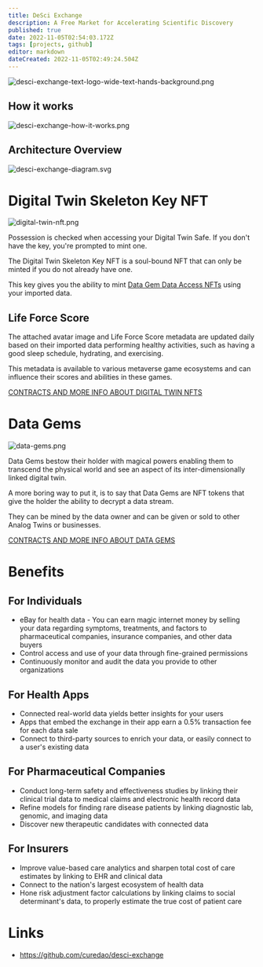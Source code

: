 ```yaml
---
title: DeSci Exchange
description: A Free Market for Accelerating Scientific Discovery
published: true
date: 2022-11-05T02:54:03.172Z
tags: [projects, github]
editor: markdown
dateCreated: 2022-11-05T02:49:24.504Z
---
```


![desci-exchange-text-logo-wide-text-hands-background.png](https://static.crowdsourcingcures.org/img/desci-exchange-text-logo-wide-text-hands-background.png)

## How it works

![desci-exchange-how-it-works.png](https://static.crowdsourcingcures.org/img/desci-exchange-how-it-works.png)

## Architecture Overview

![desci-exchange-diagram.svg](https://static.crowdsourcingcures.org/img/desci-exchange-diagram.svg)

# Digital Twin Skeleton Key NFT

![digital-twin-nft.png](https://static.crowdsourcingcures.org/img/digital-twin-nft.png)

Possession is checked when accessing your Digital Twin Safe.
If you don't have the key, you're prompted to mint one.

The Digital Twin Skeleton Key NFT is a soul-bound NFT that can only be minted if you do not already have one.

This key gives you the ability to mint [Data Gem Data Access NFTs](../data-gem/README.md) using your imported data.

## Life Force Score

The attached avatar image and Life Force Score metadata are updated daily based on their imported data performing
healthy activities, such as having a good sleep schedule, hydrating, and exercising.

This metadata is available to various metaverse game ecosystems and can influence their scores and abilities in these
games.

[CONTRACTS AND MORE INFO ABOUT DIGITAL TWIN NFTS](packages/desci-exchange/contracts/digital-twin/README.md)

# Data Gems

![data-gems.png](https://static.crowdsourcingcures.org/img/data-gems.png)

Data Gems bestow their holder with magical powers enabling them to transcend the physical world and see an aspect of its inter-dimensionally linked digital twin.

A more boring way to put it, is to say that Data Gems are NFT tokens that give the holder the ability to decrypt a data stream.

They can be mined by the data owner and can be given or sold to other Analog Twins or businesses.

[CONTRACTS AND MORE INFO ABOUT DATA GEMS](packages/desci-exchange/contracts/data-gem/README.md)


# Benefits

## For Individuals

- eBay for health data - You can earn magic internet money by selling your data regarding symptoms, treatments, and
  factors to pharmaceutical companies, insurance companies, and other data buyers
- Control access and use of your data through fine-grained permissions
- Continuously monitor and audit the data you provide to other organizations

## For Health Apps

- Connected real-world data yields better insights for your users
- Apps that embed the exchange in their app earn a 0.5% transaction fee for each data sale
- Connect to third-party sources to enrich your data, or easily connect to a user's existing data

## For Pharmaceutical Companies

- Conduct long-term safety and effectiveness studies by linking their clinical trial data to medical claims and
  electronic health record data
- Refine models for finding rare disease patients by linking diagnostic lab, genomic, and imaging data
- Discover new therapeutic candidates with connected data

## For Insurers

- Improve value-based care analytics and sharpen total cost of care estimates by linking to EHR and clinical data
- Connect to the nation's largest ecosystem of health data
- Hone risk adjustment factor calculations by linking claims to social determinant's data, to properly estimate the true
  cost of patient care

# Links

 - https://github.com/curedao/desci-exchange
